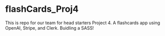 # flashCards_Proj4
This is repo for our team for head starters Project 4. A flashcards app using OpenAI, Stripe, and Clerk. Buidling a SASS!
